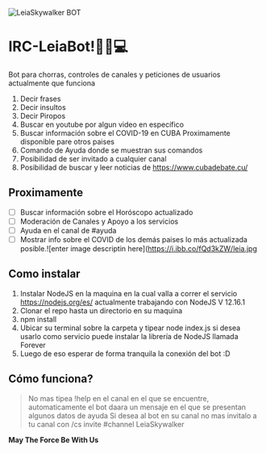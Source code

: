 ![LeiaSkywalker BOT](https://i.ibb.co/HXTctRy/leia.jpg)
# IRC-LeiaBot!🖤📡💻
Bot para chorras, controles de canales y peticiones de usuarios actualmente que funciona

 1. Decir frases
 2. Decir insultos
 3. Decir Piropos
 4. Buscar en youtube por algun video en específico
 5. Buscar información sobre el COVID-19 en CUBA Proximamente disponible pare otros paises
 6. Comando de Ayuda donde se muestran sus comandos
 7. Posibilidad de ser invitado a cualquier canal
 8. Posibilidad de buscar y leer noticias de https://www.cubadebate.cu/
 ## Proximamente
 
 - [ ] Buscar información sobre el Horóscopo actualizado
 - [ ] Moderación de Canales y Apoyo a los servicios 
 - [ ] Ayuda en el canal de #ayuda
 - [ ] Mostrar info sobre el COVID de los demás paises lo más actualizada posible.![enter image descriptin here](https://i.ibb.co/fQd3kZW/leia.jpg

## Como instalar

 1. Instalar NodeJS en la maquina en la cual valla a correr el servicio https://nodejs.org/es/ actualmente trabajando con NodeJS V 12.16.1
 2. Clonar el repo hasta un directorio en su maquina
 3. npm install
 4. Ubicar su terminal sobre la carpeta y tipear node index.js si desea usarlo como servicio puede instalar la librería de NodeJS llamada Forever
 5. Luego de eso esperar de forma tranquila la conexión del bot :D 
 
 ## Cómo funciona?
 

> No mas tipea !help en el canal en el que se encuentre, automaticamente el bot daara un mensaje en el que se presentan algunos datos de ayuda
> Si desea al bot en su canal no mas invitalo a tu canal con /cs invite #channel LeiaSkywalker

**May The Force Be With Us**
